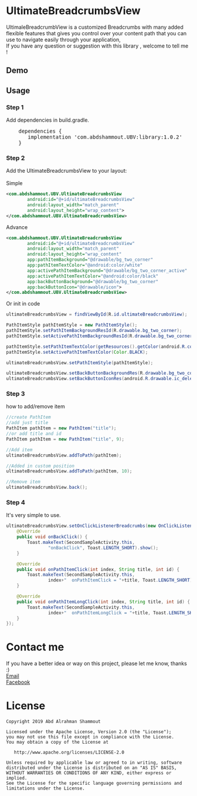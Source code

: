 # UltimateBreadcrumbsView
UltimaleBreadcrumbView is a customized Breadcrumbs with many added flexible features that gives you control over your content path that you can use to navigate easily through your application,
<br>If you have any question or suggestion with this library , welcome to tell me !

## Demo


## Usage
### Step 1
Add dependencies in build.gradle.
<pre>
    dependencies {
       implementation 'com.abdshammout.UBV:library:1.0.2'
    }
</pre>

### Step 2
Add the UltimateBreadcrumbsView to your layout:
<br>
<br>Simple
<br>

```xml
<com.abdshammout.UBV.UltimateBreadcrumbsView
        android:id="@+id/ultimateBreadcrumbsView"
        android:layout_width="match_parent"
        android:layout_height="wrap_content">
</com.abdshammout.UBV.UltimateBreadcrumbsView>
```
Advance

```xml
<com.abdshammout.UBV.UltimateBreadcrumbsView
        android:id="@+id/ultimateBreadcrumbsView"
        android:layout_width="match_parent"
        android:layout_height="wrap_content"
        app:pathItemBackground="@drawable/bg_two_corner"
        app:pathItemTextColor="@android:color/white"
        app:activePathItemBackground="@drawable/bg_two_corner_active"
        app:activePathItemTextColor="@android:color/black"
        app:backButtonBackground="@drawable/bg_two_corner"
        app:backButtonIcon="@drawable/icon">
</com.abdshammout.UBV.UltimateBreadcrumbsView>
```
Or init in code

```java
ultimateBreadcrumbsView = findViewById(R.id.ultimateBreadcrumbsView);

PathItemStyle pathItemStyle = new PathItemStyle();
pathItemStyle.setPathItemBackgroundResId(R.drawable.bg_two_corner);
pathItemStyle.setActivePathItemBackgroundResId(R.drawable.bg_two_corner_active);

pathItemStyle.setPathItemTextColor(getResources().getColor(android.R.color.white));//or Color.WHITE
pathItemStyle.setActivePathItemTextColor(Color.BLACK);

ultimateBreadcrumbsView.setPathItemStyle(pathItemStyle);

ultimateBreadcrumbsView.setBackButtonBackgroundRes(R.drawable.bg_two_corner);
ultimateBreadcrumbsView.setBackButtonIconRes(android.R.drawable.ic_delete);
```

### Step 3
how to add/remove item
```java
//create PathItem
//add just title
PathItem pathItem = new PathItem("title");
//or add title and id
PathItem pathItem = new PathItem("title", 9);

//Add item
ultimateBreadcrumbsView.addToPath(pathItem);

//Added in custom position
ultimateBreadcrumbsView.addToPath(pathItem, 10);

//Remove item
ultimateBreadcrumbsView.back();

```

### Step 4
It's very simple to use.

```java
ultimateBreadcrumbsView.setOnClickListenerBreadcrumbs(new OnClickListenerBreadcrumbs() {
    @Override
    public void onBackClick() {
        Toast.makeText(SecondSampleActivity.this,
                "onBackClick", Toast.LENGTH_SHORT).show();
    }

    @Override
    public void onPathItemClick(int index, String title, int id) {
        Toast.makeText(SecondSampleActivity.this,
                index+"  onPathItemClick = "+title, Toast.LENGTH_SHORT).show();
    }

    @Override
    public void onPathItemLongClick(int index, String title, int id) {
        Toast.makeText(SecondSampleActivity.this,
                index+"  onPathItemLongClick = "+title, Toast.LENGTH_SHORT).show();
    }
});
```

# Contact me
If you have a better idea or way on this project, please let me know, thanks :)
<br/>
[Email](abdshammout.97@gmail.com)
<br/>
[Facebook](https://www.facebook.com/abdshammout.1997)

# License

```text
Copyright 2019 Abd Alrahman Shammout

Licensed under the Apache License, Version 2.0 (the "License");
you may not use this file except in compliance with the License.
You may obtain a copy of the License at

   http://www.apache.org/licenses/LICENSE-2.0

Unless required by applicable law or agreed to in writing, software
distributed under the License is distributed on an "AS IS" BASIS,
WITHOUT WARRANTIES OR CONDITIONS OF ANY KIND, either express or implied.
See the License for the specific language governing permissions and
limitations under the License.
```

